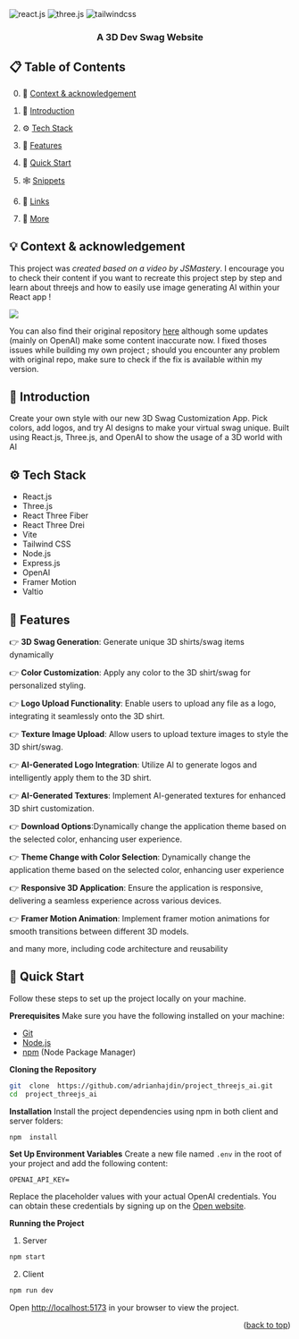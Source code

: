 
<div>

<img  src="https://img.shields.io/badge/-React_JS-black?style=for-the-badge&logoColor=white&logo=react&color=61DAFB"  alt="react.js"  />

<img  src="https://img.shields.io/badge/-Three_JS-black?style=for-the-badge&logoColor=white&logo=threedotjs&color=000000"  alt="three.js"  />

<img  src="https://img.shields.io/badge/-Tailwind_CSS-black?style=for-the-badge&logoColor=white&logo=tailwindcss&color=06B6D4"  alt="tailwindcss"  />

</div>

  

<h3  align="center">A 3D Dev Swag Website</h3>
  

## 📋 <a name="table">Table of Contents</a>

0. 🤖 [Context & acknowledgement ](#context)

1. 🤖 [Introduction](#introduction)

2. ⚙️ [Tech Stack](#tech-stack)

3. 🔋 [Features](#features)

4. 🤸 [Quick Start](#quick-start)

5. 🕸️ [Snippets](#snippets)

6. 🔗 [Links](#links)

7. 🚀 [More](#more)

  

## <a name="context"> 💡 Context & acknowledgement 

This project was *created based on a video by JSMastery*. I encourage you to check their content if you want to recreate this project step by step and learn about threejs and how to easily use image generating AI within your React app !

<a  href="https://youtu.be/ZqEa8fTxypQ?feature=shared"  target="_blank"><img  src="https://github.com/sujatagunale/EasyRead/assets/151519281/1736fca5-a031-4854-8c09-bc110e3bc16d"  /></a>

You can also find their original repository [here](https://github.com/adrianhajdin/project_threejs_ai) although some updates (mainly on OpenAI) make some content inaccurate now. I fixed thoses issues while building my own project ; should you encounter any problem with original repo, make sure to check if the fix is available within my version.
  

## <a name="introduction">🤖 Introduction</a>

Create your own style with our new 3D Swag Customization App. Pick colors, add logos, and try AI designs to make your virtual swag unique. Built using React.js, Three.js, and OpenAI to show the usage of a 3D world with AI


## <a name="tech-stack">⚙️ Tech Stack</a>

- React.js
- Three.js
- React Three Fiber
- React Three Drei
- Vite
- Tailwind CSS
- Node.js
- Express.js
- OpenAI
- Framer Motion
- Valtio

  
## <a name="features">🔋 Features</a>

👉 **3D Swag Generation**: Generate unique 3D shirts/swag items dynamically

👉 **Color Customization**: Apply any color to the 3D shirt/swag for personalized styling.

👉 **Logo Upload Functionality**: Enable users to upload any file as a logo, integrating it seamlessly onto the 3D shirt.

👉 **Texture Image Upload**: Allow users to upload texture images to style the 3D shirt/swag.

👉 **AI-Generated Logo Integration**: Utilize AI to generate logos and intelligently apply them to the 3D shirt.

👉 **AI-Generated Textures**: Implement AI-generated textures for enhanced 3D shirt customization.

👉 **Download Options**:Dynamically change the application theme based on the selected color, enhancing user experience.

👉 **Theme Change with Color Selection**: Dynamically change the application theme based on the selected color, enhancing user experience

👉 **Responsive 3D Application**: Ensure the application is responsive, delivering a seamless experience across various devices.

👉 **Framer Motion Animation**: Implement framer motion animations for smooth transitions between different 3D models.

and many more, including code architecture and reusability

## <a name="quick-start">🤸 Quick Start</a>

Follow these steps to set up the project locally on your machine.

**Prerequisites**
Make sure you have the following installed on your machine:
- [Git](https://git-scm.com/)
- [Node.js](https://nodejs.org/en)
- [npm](https://www.npmjs.com/) (Node Package Manager)  

**Cloning the Repository**

```bash
git  clone  https://github.com/adrianhajdin/project_threejs_ai.git
cd  project_threejs_ai
```

**Installation**
Install the project dependencies using npm in both client and server folders:

```bash
npm  install
```

**Set Up Environment Variables**
Create a new file named `.env` in the root of your project and add the following content:

```env
OPENAI_API_KEY=
```

Replace the placeholder values with your actual OpenAI credentials. You can obtain these credentials by signing up on the [Open website](https://openai.com/).

**Running the Project**
1. Server
```bash
npm start
```

2. Client
```bash
npm run dev
```

Open [http://localhost:5173](http://localhost:5173) in your browser to view the project.



<p  align="right">(<a  href="#readme-top">back to top</a>)</p>
